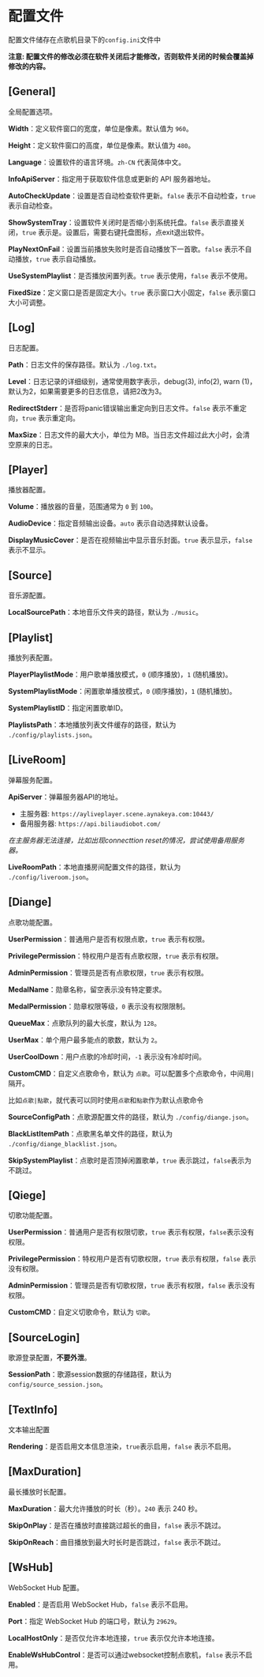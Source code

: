 # 配置文件

配置文件储存在点歌机目录下的`config.ini`文件中

**注意: 配置文件的修改必须在软件关闭后才能修改，否则软件关闭的时候会覆盖掉修改的内容。**

## [General]
全局配置选项。

**Width**：定义软件窗口的宽度，单位是像素。默认值为 `960`。

**Height**：定义软件窗口的高度，单位是像素。默认值为 `480`。

**Language**：设置软件的语言环境。`zh-CN` 代表简体中文。

**InfoApiServer**：指定用于获取软件信息或更新的 API 服务器地址。

**AutoCheckUpdate**：设置是否自动检查软件更新。`false` 表示不自动检查，`true` 表示自动检查。

**ShowSystemTray**：设置软件关闭时是否缩小到系统托盘。`false` 表示直接关闭，`true` 表示是。设置后，需要右键托盘图标，点exit退出软件。

**PlayNextOnFail**：设置当前播放失败时是否自动播放下一首歌。`false` 表示不自动播放，`true` 表示自动播放。

**UseSystemPlaylist**：是否播放闲置列表。`true` 表示使用，`false` 表示不使用。

**FixedSize**：定义窗口是否是固定大小。`true` 表示窗口大小固定，`false` 表示窗口大小可调整。


## [Log]
日志配置。

**Path**：日志文件的保存路径。默认为 `./log.txt`。

**Level**：日志记录的详细级别，通常使用数字表示，debug(3), info(2), warn (1)，默认为2，如果需要更多的日志信息，请把2改为3。

**RedirectStderr**：是否将panic错误输出重定向到日志文件。`false` 表示不重定向，`true` 表示重定向。

**MaxSize**：日志文件的最大大小，单位为 MB。当日志文件超过此大小时，会清空原来的日志。

## [Player]
播放器配置。

**Volume**：播放器的音量，范围通常为 `0` 到 `100`。

**AudioDevice**：指定音频输出设备。`auto` 表示自动选择默认设备。

**DisplayMusicCover**：是否在视频输出中显示音乐封面。`true` 表示显示，`false` 表示不显示。

## [Source]
音乐源配置。

**LocalSourcePath**：本地音乐文件夹的路径，默认为 `./music`。

## [Playlist]
播放列表配置。

**PlayerPlaylistMode**：用户歌单播放模式，`0` (顺序播放)，`1` (随机播放)。

**SystemPlaylistMode**：闲置歌单播放模式，`0` (顺序播放)，`1` (随机播放)。

**SystemPlaylistID**：指定闲置歌单ID。

**PlaylistsPath**：本地播放列表文件缓存的路径，默认为 `./config/playlists.json`。

## [LiveRoom]
弹幕服务配置。

**ApiServer**：弹幕服务器API的地址。

- 主服务器: `https://ayliveplayer.scene.aynakeya.com:10443/`
- 备用服务器: `https://api.biliaudiobot.com/`

*在主服务器无法连接，比如出现connecttion reset的情况，尝试使用备用服务器。*

**LiveRoomPath**：本地直播房间配置文件的路径，默认为 `./config/liveroom.json`。

## [Diange]
点歌功能配置。

**UserPermission**：普通用户是否有权限点歌，`true` 表示有权限。

**PrivilegePermission**：特权用户是否有点歌权限，`true` 表示有权限。

**AdminPermission**：管理员是否有点歌权限，`true` 表示有权限。

**MedalName**：勋章名称，留空表示没有特定要求。

**MedalPermission**：勋章权限等级，`0` 表示没有权限限制。

**QueueMax**：点歌队列的最大长度，默认为 `128`。

**UserMax**：单个用户最多能点的歌数，默认为 `2`。

**UserCoolDown**：用户点歌的冷却时间，`-1` 表示没有冷却时间。

**CustomCMD**：自定义点歌命令，默认为 `点歌`。可以配置多个点歌命令，中间用`|`隔开。

比如`点歌|點歌`，就代表可以同时使用`点歌`和`點歌`作为默认点歌命令

**SourceConfigPath**：点歌源配置文件的路径，默认为 `./config/diange.json`。

**BlackListItemPath**：点歌黑名单文件的路径，默认为 `./config/diange_blacklist.json`。

**SkipSystemPlaylist**：点歌时是否顶掉闲置歌单，`true` 表示跳过，`false`表示为不跳过。

## [Qiege]
切歌功能配置。

**UserPermission**：普通用户是否有权限切歌，`true` 表示有权限，`false`表示没有权限。

**PrivilegePermission**：特权用户是否有切歌权限，`true` 表示有权限，`false` 表示没有权限。

**AdminPermission**：管理员是否有切歌权限，`true` 表示有权限，`false` 表示没有权限。

**CustomCMD**：自定义切歌命令，默认为 `切歌`。

## [SourceLogin]
歌源登录配置，**不要外泄**。



**SessionPath**：歌源session数据的存储路径，默认为 `config/source_session.json`。

## [TextInfo]
文本输出配置

**Rendering**：是否启用文本信息渲染，`true`表示启用，`false` 表示不启用。

## [MaxDuration]
最长播放时长配置。

**MaxDuration**：最大允许播放的时长（秒）。`240` 表示 240 秒。

**SkipOnPlay**：是否在播放时直接跳过超长的曲目，`false` 表示不跳过。

**SkipOnReach**：曲目播放到最大时长时是否跳过，`false` 表示不跳过。

## [WsHub]
WebSocket Hub 配置。

**Enabled**：是否启用 WebSocket Hub，`false` 表示不启用。

**Port**：指定 WebSocket Hub 的端口号，默认为 `29629`。

**LocalHostOnly**：是否仅允许本地连接，`true` 表示仅允许本地连接。

**EnableWsHubControl**：是否可以通过websocket控制点歌机，`false` 表示不启用。